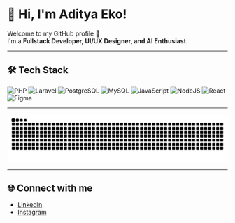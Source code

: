 # 👋 Hi, I'm Aditya Eko!

Welcome to my GitHub profile 🚀  
I'm a **Fullstack Developer, UI/UX Designer, and AI Enthusiast**.  

---
## 🛠️ Tech Stack
![PHP](https://img.shields.io/badge/Code-PHP-777bb4?logo=php&logoColor=white)
![Laravel](https://img.shields.io/badge/Framework-Laravel-f55247?logo=laravel&logoColor=white)
![PostgreSQL](https://img.shields.io/badge/Database-PostgreSQL-336791?logo=postgresql&logoColor=white)
![MySQL](https://img.shields.io/badge/Database-MySQL-4479A1?logo=mysql&logoColor=white)
![JavaScript](https://img.shields.io/badge/Code-JavaScript-yellow?logo=javascript)
![NodeJS](https://img.shields.io/badge/Backend-Node.js-green?logo=node.js)
![React](https://img.shields.io/badge/Frontend-React-blue?logo=react)
![Figma](https://img.shields.io/badge/Design-Figma-pink?logo=figma)

---

![GitHub Snake](https://raw.githubusercontent.com/adityaeks/adityaeks/output/snake.svg)

---

## 🌐 Connect with me
- [LinkedIn](https://linkedin.com/in/mohammad-aditya-eko-saputra-78b1ba266)  
- [Instagram](https://www.instagram.com/_adityaeks)  
